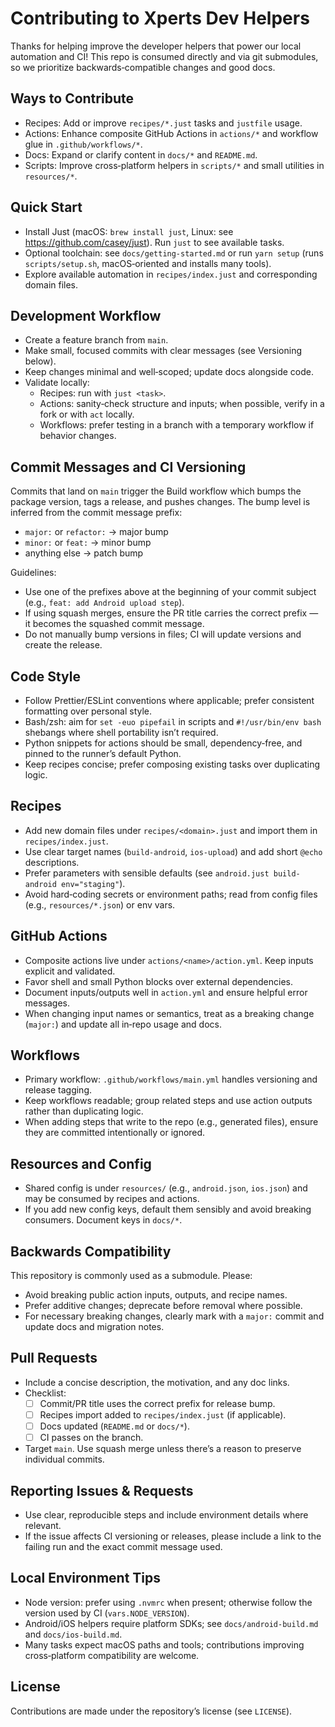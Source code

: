 # Contributing to Xperts Dev Helpers

Thanks for helping improve the developer helpers that power our local automation and CI! This repo is consumed directly and via git submodules, so we prioritize backwards‑compatible changes and good docs.

## Ways to Contribute
- Recipes: Add or improve `recipes/*.just` tasks and `justfile` usage.
- Actions: Enhance composite GitHub Actions in `actions/*` and workflow glue in `.github/workflows/*`.
- Docs: Expand or clarify content in `docs/*` and `README.md`.
- Scripts: Improve cross‑platform helpers in `scripts/*` and small utilities in `resources/*`.

## Quick Start
- Install Just (macOS: `brew install just`, Linux: see https://github.com/casey/just). Run `just` to see available tasks.
- Optional toolchain: see `docs/getting-started.md` or run `yarn setup` (runs `scripts/setup.sh`, macOS‑oriented and installs many tools).
- Explore available automation in `recipes/index.just` and corresponding domain files.

## Development Workflow
- Create a feature branch from `main`.
- Make small, focused commits with clear messages (see Versioning below).
- Keep changes minimal and well‑scoped; update docs alongside code.
- Validate locally:
  - Recipes: run with `just <task>`.
  - Actions: sanity‑check structure and inputs; when possible, verify in a fork or with `act` locally.
  - Workflows: prefer testing in a branch with a temporary workflow if behavior changes.

## Commit Messages and CI Versioning
Commits that land on `main` trigger the Build workflow which bumps the package version, tags a release, and pushes changes. The bump level is inferred from the commit message prefix:
- `major:` or `refactor:` → major bump
- `minor:` or `feat:` → minor bump
- anything else → patch bump

Guidelines:
- Use one of the prefixes above at the beginning of your commit subject (e.g., `feat: add Android upload step`).
- If using squash merges, ensure the PR title carries the correct prefix — it becomes the squashed commit message.
- Do not manually bump versions in files; CI will update versions and create the release.

## Code Style
- Follow Prettier/ESLint conventions where applicable; prefer consistent formatting over personal style.
- Bash/zsh: aim for `set -euo pipefail` in scripts and `#!/usr/bin/env bash` shebangs where shell portability isn’t required.
- Python snippets for actions should be small, dependency‑free, and pinned to the runner’s default Python.
- Keep recipes concise; prefer composing existing tasks over duplicating logic.

## Recipes
- Add new domain files under `recipes/<domain>.just` and import them in `recipes/index.just`.
- Use clear target names (`build-android`, `ios-upload`) and add short `@echo` descriptions.
- Prefer parameters with sensible defaults (see `android.just build-android env="staging"`).
- Avoid hard‑coding secrets or environment paths; read from config files (e.g., `resources/*.json`) or env vars.

## GitHub Actions
- Composite actions live under `actions/<name>/action.yml`. Keep inputs explicit and validated.
- Favor shell and small Python blocks over external dependencies.
- Document inputs/outputs well in `action.yml` and ensure helpful error messages.
- When changing input names or semantics, treat as a breaking change (`major:`) and update all in‑repo usage and docs.

## Workflows
- Primary workflow: `.github/workflows/main.yml` handles versioning and release tagging.
- Keep workflows readable; group related steps and use action outputs rather than duplicating logic.
- When adding steps that write to the repo (e.g., generated files), ensure they are committed intentionally or ignored.

## Resources and Config
- Shared config is under `resources/` (e.g., `android.json`, `ios.json`) and may be consumed by recipes and actions.
- If you add new config keys, default them sensibly and avoid breaking consumers. Document keys in `docs/*`.

## Backwards Compatibility
This repository is commonly used as a submodule. Please:
- Avoid breaking public action inputs, outputs, and recipe names.
- Prefer additive changes; deprecate before removal where possible.
- For necessary breaking changes, clearly mark with a `major:` commit and update docs and migration notes.

## Pull Requests
- Include a concise description, the motivation, and any doc links.
- Checklist:
  - [ ] Commit/PR title uses the correct prefix for release bump.
  - [ ] Recipes import added to `recipes/index.just` (if applicable).
  - [ ] Docs updated (`README.md` or `docs/*`).
  - [ ] CI passes on the branch.
- Target `main`. Use squash merge unless there’s a reason to preserve individual commits.

## Reporting Issues & Requests
- Use clear, reproducible steps and include environment details where relevant.
- If the issue affects CI versioning or releases, please include a link to the failing run and the exact commit message used.

## Local Environment Tips
- Node version: prefer using `.nvmrc` when present; otherwise follow the version used by CI (`vars.NODE_VERSION`).
- Android/iOS helpers require platform SDKs; see `docs/android-build.md` and `docs/ios-build.md`.
- Many tasks expect macOS paths and tools; contributions improving cross‑platform compatibility are welcome.

## License
Contributions are made under the repository’s license (see `LICENSE`).

